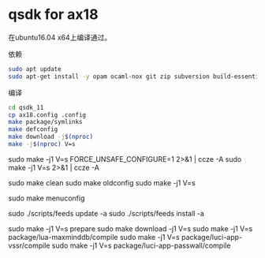 # qsdk for ax18

在ubuntu16.04 x64上编译通过。

依赖

```bash
sudo apt update
sudo apt-get install -y opam ocaml-nox git zip subversion build-essential flex wget gawk unzip man file zlib1g-dev libssl-dev libncurses5-dev python
```

编译

```bash
cd qsdk_11
cp ax18.config .config
make package/symlinks
make defconfig
make download -j$(nproc)
make -j$(nproc) V=s
```

sudo make -j1 V=s FORCE_UNSAFE_CONFIGURE=1 2>&1 | ccze -A
sudo make -j1 V=s 2>&1 | ccze -A


sudo make clean
sudo make oldconfig
sudo make -j1 V=s

sudo make menuconfig

sudo ./scripts/feeds update -a
sudo ./scripts/feeds install -a

sudo make -j1 V=s prepare
sudo make download -j1 V=s
sudo make -j1 V=s package/lua-maxminddb/compile
sudo make -j1 V=s package/luci-app-vssr/compile
sudo make -j1 V=s package/luci-app-passwall/compile